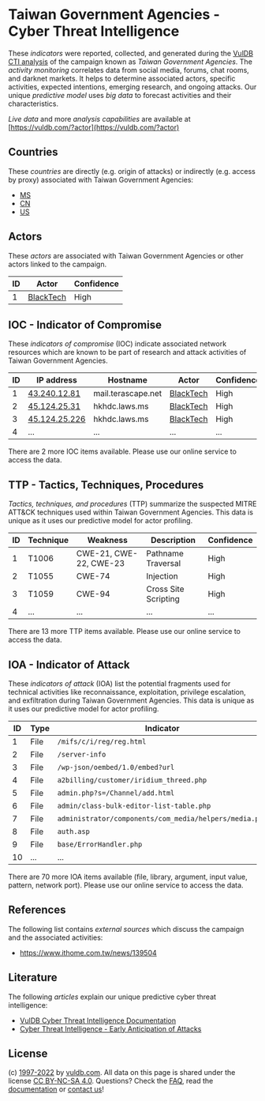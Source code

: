 # Taiwan Government Agencies - Cyber Threat Intelligence

These _indicators_ were reported, collected, and generated during the [VulDB CTI analysis](https://vuldb.com/?kb.cti) of the campaign known as _Taiwan Government Agencies_. The _activity monitoring_ correlates data from social media, forums, chat rooms, and darknet markets. It helps to determine associated actors, specific activities, expected intentions, emerging research, and ongoing attacks. Our unique _predictive model_ uses _big data_ to forecast activities and their characteristics.

_Live data_ and more _analysis capabilities_ are available at [https://vuldb.com/?actor](https://vuldb.com/?actor)

## Countries

These _countries_ are directly (e.g. origin of attacks) or indirectly (e.g. access by proxy) associated with Taiwan Government Agencies:

* [MS](https://vuldb.com/?country.ms)
* [CN](https://vuldb.com/?country.cn)
* [US](https://vuldb.com/?country.us)

## Actors

These _actors_ are associated with Taiwan Government Agencies or other actors linked to the campaign.

ID | Actor | Confidence
-- | ----- | ----------
1 | [BlackTech](https://vuldb.com/?actor.blacktech) | High

## IOC - Indicator of Compromise

These _indicators of compromise_ (IOC) indicate associated network resources which are known to be part of research and attack activities of Taiwan Government Agencies.

ID | IP address | Hostname | Actor | Confidence
-- | ---------- | -------- | ----- | ----------
1 | [43.240.12.81](https://vuldb.com/?ip.43.240.12.81) | mail.terascape.net | [BlackTech](https://vuldb.com/?actor.blacktech) | High
2 | [45.124.25.31](https://vuldb.com/?ip.45.124.25.31) | hkhdc.laws.ms | [BlackTech](https://vuldb.com/?actor.blacktech) | High
3 | [45.124.25.226](https://vuldb.com/?ip.45.124.25.226) | hkhdc.laws.ms | [BlackTech](https://vuldb.com/?actor.blacktech) | High
4 | ... | ... | ... | ...

There are 2 more IOC items available. Please use our online service to access the data.

## TTP - Tactics, Techniques, Procedures

_Tactics, techniques, and procedures_ (TTP) summarize the suspected MITRE ATT&CK techniques used within Taiwan Government Agencies. This data is unique as it uses our predictive model for actor profiling.

ID | Technique | Weakness | Description | Confidence
-- | --------- | -------- | ----------- | ----------
1 | T1006 | CWE-21, CWE-22, CWE-23 | Pathname Traversal | High
2 | T1055 | CWE-74 | Injection | High
3 | T1059 | CWE-94 | Cross Site Scripting | High
4 | ... | ... | ... | ...

There are 13 more TTP items available. Please use our online service to access the data.

## IOA - Indicator of Attack

These _indicators of attack_ (IOA) list the potential fragments used for technical activities like reconnaissance, exploitation, privilege escalation, and exfiltration during Taiwan Government Agencies. This data is unique as it uses our predictive model for actor profiling.

ID | Type | Indicator | Confidence
-- | ---- | --------- | ----------
1 | File | `/mifs/c/i/reg/reg.html` | High
2 | File | `/server-info` | Medium
3 | File | `/wp-json/oembed/1.0/embed?url` | High
4 | File | `a2billing/customer/iridium_threed.php` | High
5 | File | `admin.php?s=/Channel/add.html` | High
6 | File | `admin/class-bulk-editor-list-table.php` | High
7 | File | `administrator/components/com_media/helpers/media.php` | High
8 | File | `auth.asp` | Medium
9 | File | `base/ErrorHandler.php` | High
10 | ... | ... | ...

There are 70 more IOA items available (file, library, argument, input value, pattern, network port). Please use our online service to access the data.

## References

The following list contains _external sources_ which discuss the campaign and the associated activities:

* https://www.ithome.com.tw/news/139504

## Literature

The following _articles_ explain our unique predictive cyber threat intelligence:

* [VulDB Cyber Threat Intelligence Documentation](https://vuldb.com/?kb.cti)
* [Cyber Threat Intelligence - Early Anticipation of Attacks](https://www.scip.ch/en/?labs.20201022)

## License

(c) [1997-2022](https://vuldb.com/?kb.changelog) by [vuldb.com](https://vuldb.com/?kb.about). All data on this page is shared under the license [CC BY-NC-SA 4.0](https://creativecommons.org/licenses/by-nc-sa/4.0/). Questions? Check the [FAQ](https://vuldb.com/?kb.faq), read the [documentation](https://vuldb.com/?kb) or [contact us](https://vuldb.com/?contact)!
